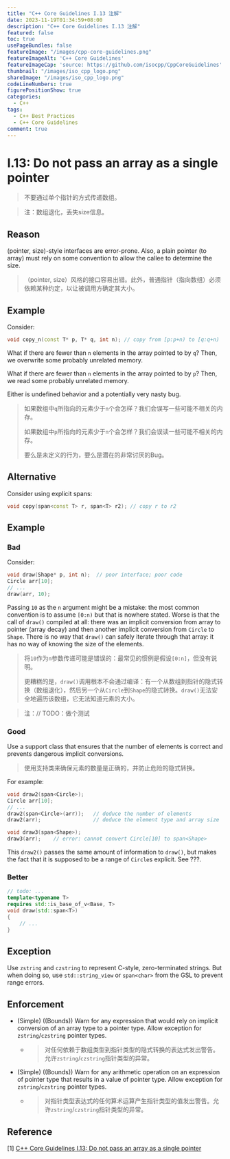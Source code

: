 ```yaml
---
title: "C++ Core Guidelines I.13 注解"
date: 2023-11-19T01:34:59+08:00
description: "C++ Core Guidelines I.13 注解"
featured: false
toc: true
usePageBundles: false
featureImage: "/images/cpp-core-guidelines.png"
featureImageAlt: 'C++ Core Guidelines'
featureImageCap: 'source: https://github.com/isocpp/CppCoreGuidelines'
thumbnail: "/images/iso_cpp_logo.png"
shareImage: "/images/iso_cpp_logo.png"
codeLineNumbers: true
figurePositionShow: true
categories:
  - C++
tags:
  - C++ Best Practices
  - C++ Core Guidelines
comment: true
---
```


# I.13: Do not pass an array as a single pointer

>不要通过单个指针的方式传递数组。

> 注：数组退化，丢失size信息。

## Reason

(pointer, size)-style interfaces are error-prone. Also, a plain pointer (to array) must rely on some convention to allow the callee to determine the size.

>（pointer, size）风格的接口容易出错。此外，普通指针（指向数组）必须依赖某种约定，以让被调用方确定其大小。

## Example

Consider:

```c++
void copy_n(const T* p, T* q, int n); // copy from [p:p+n) to [q:q+n)
```

What if there are fewer than `n` elements in the array pointed to by `q`? Then, we overwrite some probably unrelated memory.

What if there are fewer than `n` elements in the array pointed to by `p`? Then, we read some probably unrelated memory.

Either is undefined behavior and a potentially very nasty bug.

>如果数组中`q`所指向的元素少于`n`个会怎样？我们会误写一些可能不相关的内存。
>
>如果数组中`p`所指向的元素少于`n`个会怎样？我们会误读一些可能不相关的内存。
>
>要么是未定义的行为，要么是潜在的非常讨厌的Bug。

## Alternative

Consider using explicit spans:

```c++
void copy(span<const T> r, span<T> r2); // copy r to r2
```

## Example

### Bad

Consider:

```c++
void draw(Shape* p, int n);  // poor interface; poor code
Circle arr[10];
// ...
draw(arr, 10);
```

Passing `10` as the `n` argument might be a mistake: the most common convention is to assume `[0:n)` but that is nowhere stated. Worse is that the call of `draw()` compiled at all: there was an implicit conversion from array to pointer (array decay) and then another implicit conversion from `Circle` to `Shape`. There is no way that `draw()` can safely iterate through that array: it has no way of knowing the size of the elements.

> 将`10`作为`n`参数传递可能是错误的：最常见的惯例是假设`[0:n]`，但没有说明。
>
> 更糟糕的是，`draw()`调用根本不会通过编译：有一个从数组到指针的隐式转换（数组退化），然后另一个从`Circle`到`Shape`的隐式转换。`draw()`无法安全地遍历该数组，它无法知道元素的大小。

> 注：// TODO：做个测试

### Good

Use a support class that ensures that the number of elements is correct and prevents dangerous implicit conversions.

>使用支持类来确保元素的数量是正确的，并防止危险的隐式转换。

For example:

```c++
void draw2(span<Circle>);
Circle arr[10];
// ...
draw2(span<Circle>(arr));	// deduce the number of elements
draw2(arr);					// deduce the element type and array size

void draw3(span<Shape>);
draw3(arr);    // error: cannot convert Circle[10] to span<Shape>
```

This `draw2()` passes the same amount of information to `draw()`, but makes the fact that it is supposed to be a range of `Circle`s explicit. See ???.

### Better

```c++
// todo: ...
template<typename T>
requires std::is_base_of_v<Base, T>
void draw(std::span<T>)
{
    // ...
}
```

## Exception

Use `zstring` and `czstring` to represent C-style, zero-terminated strings. But when doing so, use `std::string_view` or `span<char>` from the GSL to prevent range errors.

## Enforcement

- (Simple) ((Bounds)) Warn for any expression that would rely on implicit conversion of an array type to a pointer type. Allow exception for `zstring`/`czstring` pointer types.

  - >对任何依赖于数组类型到指针类型的隐式转换的表达式发出警告。允许`zstring`/`czstring`指针类型的异常。

- (Simple) ((Bounds)) Warn for any arithmetic operation on an expression of pointer type that results in a value of pointer type. Allow exception for `zstring`/`czstring` pointer types.

  - > 对指针类型表达式的任何算术运算产生指针类型的值发出警告。允许`zstring`/`czstring`指针类型的异常。

## Reference

[1] [C++ Core Guidelines I.13: Do not pass an array as a single pointer](https://isocpp.github.io/CppCoreGuidelines/CppCoreGuidelines#i13-do-not-pass-an-array-as-a-single-pointer)
